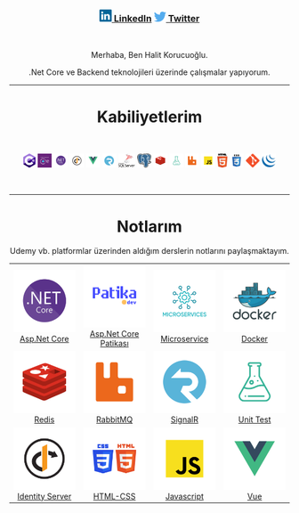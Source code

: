   <h3 align="center">
      <a href="https://www.linkedin.com/in/halitkorucuoglu" target="_blank" title="LinkedIn Profile"><img width="22" src="https://raw.githubusercontent.com/korucuoglu/korucuoglu/main/images/linkedin.svg"> LinkedIn</a>
      <a href="https://twitter.com/Korucuoglu16" target="_blank" title="Twitter Profile"><img width="22" src="https://raw.githubusercontent.com/korucuoglu/korucuoglu/main/images/twitter.png"> Twitter</a>
  </h3>

  <br>
  <div align="center">
    <p>Merhaba, Ben Halit Korucuoğlu.</p>
    <p>.Net Core ve Backend teknolojileri üzerinde çalışmalar yapıyorum.</p>

  </div>

  <hr>
  <h1 align="center"><b>Kabiliyetlerim </b> </h1>
  <br>
  <p align="center">
     <img title="C#" height="25" src="https://raw.githubusercontent.com/korucuoglu/korucuoglu/main/images/c-sharp.png">
     <img title="Entity Framework" height="25" src="https://raw.githubusercontent.com/korucuoglu/korucuoglu/main/images/ef-core.png">
     <img title=".Net Core" height="25" src="https://raw.githubusercontent.com/korucuoglu/korucuoglu/main/images/dotnet-core.svg">
     <img title="Identity Server" height="25" src="https://raw.githubusercontent.com/korucuoglu/korucuoglu/main/images/identity.svg">
     <img title="VueJs" height="25" src="https://raw.githubusercontent.com/korucuoglu/korucuoglu/main/images/vue.svg">
     <img title="SignalR" height="25" src="https://raw.githubusercontent.com/korucuoglu/korucuoglu/main/images/signalr.svg">
     <img title="MSSQL" height="25" src="https://raw.githubusercontent.com/korucuoglu/korucuoglu/main/images/mssql.png">
     <img title="Postgres" height="25" src="https://raw.githubusercontent.com/korucuoglu/korucuoglu/main/images/postgres.png">
     <img title="Redis" height="25" src="https://raw.githubusercontent.com/korucuoglu/korucuoglu/main/images/redis.svg">
     <img title="Unit Test" height="25" src="https://raw.githubusercontent.com/korucuoglu/korucuoglu/main/images/test.svg">
     <img title="RabbitMQ" height="25" src="https://raw.githubusercontent.com/korucuoglu/korucuoglu/main/images/rabbitmq.svg">
     <img title="Javascript" height="25" src="https://raw.githubusercontent.com/korucuoglu/korucuoglu/main/images/javascript.svg">
     <img title="HTML5" height="25" src="https://raw.githubusercontent.com/korucuoglu/korucuoglu/main/images/html5.svg">
     <img title="CSS" height="25" src="https://raw.githubusercontent.com/korucuoglu/korucuoglu/main/images/css.svg">
     <img title="Git" height="25" src="https://raw.githubusercontent.com/korucuoglu/korucuoglu/main/images/git.svg">
     <img title="JQuery" height="25" src="https://raw.githubusercontent.com/korucuoglu/korucuoglu/main/images/jquery.svg">
    
  </p>
  <br>
  <hr>
  <h1 align="center"><b>Notlarım</b></h1>

  <p align="center">Udemy vb. platformlar üzerinden aldığım derslerin notlarını paylaşmaktayım. </p>

<div>
<table align="center">
  <tr width="100%" align="center">
    <td width= "25%">
      <a href="https://drive.google.com/file/d/12p4UyUdtLoz0vHDqmwl0z44jkVdyiprX/view"> <img src="https://raw.githubusercontent.com/korucuoglu/korucuoglu/main/images/dotnet-core.svg" width="100%"></a><br>
      <a href="https://drive.google.com/file/d/12p4UyUdtLoz0vHDqmwl0z44jkVdyiprX/view" target="_blank">Asp.Net Core</span></a>
    </td>
    <td width="25%">
      <a href="https://drive.google.com/file/d/19gfgNxv8EGWdkLs38_E8Po5fus9ImQqQ/view" target="_blank"><img src="https://raw.githubusercontent.com/korucuoglu/korucuoglu/main/images/patika.svg" width="100%"> </a><br>
      <a href="https://drive.google.com/file/d/19gfgNxv8EGWdkLs38_E8Po5fus9ImQqQ/view" target="blank">Asp.Net Core Patikası</a>
      </td>
      <td width="25%">
      <a href="https://drive.google.com/file/d/18I9NpnZXm_IknSZye7BJm8P5zgupZPpa/view"><img src="https://raw.githubusercontent.com/korucuoglu/korucuoglu/main/images/microservice.svg" width="100%"> </a> <br>
      <a href="https://drive.google.com/file/d/18I9NpnZXm_IknSZye7BJm8P5zgupZPpa/view" target="blank">Microservice</a>
      </td>
      <td width= "25%">
      <a href="https://drive.google.com/file/d/15PD9wrxOsnxXRaHbtoOwXP81i1GNbnEY/view" target="_blank"><img src="https://raw.githubusercontent.com/korucuoglu/korucuoglu/main/images/docker.svg" width="100%"></a><br>
      <a href="https://drive.google.com/file/d/15PD9wrxOsnxXRaHbtoOwXP81i1GNbnEY/view" target="blank">Docker</a>
    </td>
  </tr>
   <tr width="100%" align="center">
    <td width="25%">
    <a href="https://drive.google.com/file/d/15LJbO8GfH_89gzjCN11evwxOVylMtp71/view" target="_blank"><img src="https://raw.githubusercontent.com/korucuoglu/korucuoglu/main/images/redis.svg" width="100%"></a><br>
    <a href="https://drive.google.com/file/d/15LJbO8GfH_89gzjCN11evwxOVylMtp71/view" target="blank">Redis</a>
    </td>
    <td width="25%">
    <a href="https://drive.google.com/file/d/1RwmsyIuT3riC7sCovGcd827pK2-uNUVV/view" target="_blank"><img src="https://raw.githubusercontent.com/korucuoglu/korucuoglu/main/images/rabbitmq.svg" width="100%"></a><br>
    <a href="https://drive.google.com/file/d/1RwmsyIuT3riC7sCovGcd827pK2-uNUVV/view" target="blank">RabbitMQ</a>
    <td width= "25%">
    <a href="https://drive.google.com/file/d/1Bg3-tV4vMRJn4-u9slbLKHIJAP0gtM8b/view" target="_blank"><img src="https://raw.githubusercontent.com/korucuoglu/korucuoglu/main/images/signalr.svg" width="100%"></a><br>
    <a href="https://drive.google.com/file/d/1Bg3-tV4vMRJn4-u9slbLKHIJAP0gtM8b/view" target="blank">SignalR</a>
    </td>
    <td width="25%">
    <a href="https://drive.google.com/file/d/1UjY5WV8qKcpcsgKMcaYjmqsCPy7boSgy/view" target="_blank"><img src="https://raw.githubusercontent.com/korucuoglu/korucuoglu/main/images/test.svg" width="100%"></a><br>
    <a href="https://drive.google.com/file/d/1UjY5WV8qKcpcsgKMcaYjmqsCPy7boSgy/view" target="blank">Unit Test</a>
    </td>
  </tr>

  <tr width="100%" align="center">
    <td width="25%">
    <a href="https://drive.google.com/file/d/12hZfDabcUWNzgJYAppVdTWUoeuDJOOl4/view" target="_blank"><img src="https://raw.githubusercontent.com/korucuoglu/korucuoglu/main/images/identity.svg" width="100%"><br></a>
    <a href="https://drive.google.com/file/d/12hZfDabcUWNzgJYAppVdTWUoeuDJOOl4/view" target="blank">Identity Server</a>
     <td width= "25%">
    <a href="https://drive.google.com/file/d/15agRhvRSZNx_dtfIPS5fLmiqls0T0s-m/view" target="_blank"><img src="https://raw.githubusercontent.com/korucuoglu/korucuoglu/main/images/htmlcss.svg" width="100%"></a><br>
    <a href="https://drive.google.com/file/d/15agRhvRSZNx_dtfIPS5fLmiqls0T0s-m/view" target="blank">HTML-CSS</a>
    </td>
    <td width="25%">
    <a href="https://drive.google.com/file/d/176f6H7Ls0CGqXQHX1mBtcs9u7EjfVd1r/view" target="_blank"><img src="https://raw.githubusercontent.com/korucuoglu/korucuoglu/main/images/javascript.svg" width="100%"></a><br>
    <a href="https://drive.google.com/file/d/176f6H7Ls0CGqXQHX1mBtcs9u7EjfVd1r/view" target="blank">Javascript</a>
    </td>
    <td width="25%">
    <a href="https://drive.google.com/file/d/12pSvgvFmHRZjLnmANeOMbZzVORjnjpDF/view" target="_blank"><img src="https://raw.githubusercontent.com/korucuoglu/korucuoglu/main/images/vue.svg" width="100%"><a><br>
    <a href="https://drive.google.com/file/d/12pSvgvFmHRZjLnmANeOMbZzVORjnjpDF/view" target="blank">Vue</a>
  </tr>
</table>

</div>
